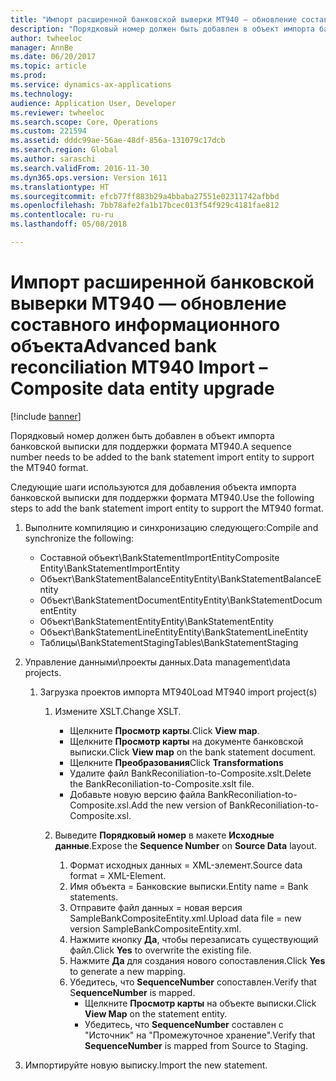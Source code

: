 ```yaml
---
title: "Импорт расширенной банковской выверки MT940 — обновление составного информационного объекта"
description: "Порядковый номер должен быть добавлен в объект импорта банковской выписки для поддержки формата MT940."
author: twheeloc
manager: AnnBe
ms.date: 06/20/2017
ms.topic: article
ms.prod: 
ms.service: dynamics-ax-applications
ms.technology: 
audience: Application User, Developer
ms.reviewer: twheeloc
ms.search.scope: Core, Operations
ms.custom: 221594
ms.assetid: dddc99ae-56ae-48df-856a-131079c17dcb
ms.search.region: Global
ms.author: saraschi
ms.search.validFrom: 2016-11-30
ms.dyn365.ops.version: Version 1611
ms.translationtype: HT
ms.sourcegitcommit: efcb77ff883b29a4bbaba27551e02311742afbbd
ms.openlocfilehash: 7bb78afe2fa1b17bcec013f54f929c4181fae812
ms.contentlocale: ru-ru
ms.lasthandoff: 05/08/2018

---
```


# <a name="advanced-bank-reconciliation-mt940-import--composite-data-entity-upgrade"></a><span data-ttu-id="35587-103">Импорт расширенной банковской выверки MT940 — обновление составного информационного объекта</span><span class="sxs-lookup"><span data-stu-id="35587-103">Advanced bank reconciliation MT940 Import – Composite data entity upgrade</span></span>

[!include [banner](../includes/banner.md)]

<span data-ttu-id="35587-104">Порядковый номер должен быть добавлен в объект импорта банковской выписки для поддержки формата MT940.</span><span class="sxs-lookup"><span data-stu-id="35587-104">A sequence number needs to be added to the bank statement import entity to support the MT940 format.</span></span> 

<span data-ttu-id="35587-105">Следующие шаги используются для добавления объекта импорта банковской выписки для поддержки формата MT940.</span><span class="sxs-lookup"><span data-stu-id="35587-105">Use the following steps to add the bank statement import entity to support the MT940 format.</span></span>

1.  <span data-ttu-id="35587-106">Выполните компиляцию и синхронизацию следующего:</span><span class="sxs-lookup"><span data-stu-id="35587-106">Compile and synchronize the following:</span></span>
    -   <span data-ttu-id="35587-107">Составной объект\\BankStatementImportEntity</span><span class="sxs-lookup"><span data-stu-id="35587-107">Composite Entity\\BankStatementImportEntity</span></span>
    -   <span data-ttu-id="35587-108">Объект\\BankStatementBalanceEntity</span><span class="sxs-lookup"><span data-stu-id="35587-108">Entity\\BankStatementBalanceEntity</span></span>
    -   <span data-ttu-id="35587-109">Объект\\BankStatementDocumentEntity</span><span class="sxs-lookup"><span data-stu-id="35587-109">Entity\\BankStatementDocumentEntity</span></span>
    -   <span data-ttu-id="35587-110">Объект\\BankStatementEntity</span><span class="sxs-lookup"><span data-stu-id="35587-110">Entity\\BankStatementEntity</span></span>
    -   <span data-ttu-id="35587-111">Объект\\BankStatementLineEntity</span><span class="sxs-lookup"><span data-stu-id="35587-111">Entity\\BankStatementLineEntity</span></span>
    -   <span data-ttu-id="35587-112">Таблицы\\BankStatementStaging</span><span class="sxs-lookup"><span data-stu-id="35587-112">Tables\\BankStatementStaging</span></span>

2.  <span data-ttu-id="35587-113">Управление данными\\проекты данных.</span><span class="sxs-lookup"><span data-stu-id="35587-113">Data management\\data projects.</span></span>
    1.  <span data-ttu-id="35587-114">Загрузка проектов импорта MT940</span><span class="sxs-lookup"><span data-stu-id="35587-114">Load MT940 import project(s)</span></span>
        1.  <span data-ttu-id="35587-115">Измените XSLT.</span><span class="sxs-lookup"><span data-stu-id="35587-115">Change XSLT.</span></span>
            -   <span data-ttu-id="35587-116">Щелкните **Просмотр карты**.</span><span class="sxs-lookup"><span data-stu-id="35587-116">Click **View map**.</span></span>
            -   <span data-ttu-id="35587-117">Щелкните **Просмотр карты** на документе банковской выписки.</span><span class="sxs-lookup"><span data-stu-id="35587-117">Click **View map** on the bank statement document.</span></span>
            -   <span data-ttu-id="35587-118">Щелкните **Преобразования**</span><span class="sxs-lookup"><span data-stu-id="35587-118">Click **Transformations**</span></span>
            -   <span data-ttu-id="35587-119">Удалите файл BankReconiliation-to-Composite.xslt.</span><span class="sxs-lookup"><span data-stu-id="35587-119">Delete the BankReconiliation-to-Composite.xslt file.</span></span>
            -   <span data-ttu-id="35587-120">Добавьте новую версию файла BankReconiliation-to-Composite.xsl.</span><span class="sxs-lookup"><span data-stu-id="35587-120">Add the new version of BankReconiliation-to-Composite.xsl.</span></span>

        2.  <span data-ttu-id="35587-121">Выведите **Порядковый номер** в макете **Исходные данные**.</span><span class="sxs-lookup"><span data-stu-id="35587-121">Expose the **Sequence Number** on **Source Data** layout.</span></span>
            1.  <span data-ttu-id="35587-122">Формат исходных данных = XML-элемент.</span><span class="sxs-lookup"><span data-stu-id="35587-122">Source data format = XML-Element.</span></span>
            2.  <span data-ttu-id="35587-123">Имя объекта = Банковские выписки.</span><span class="sxs-lookup"><span data-stu-id="35587-123">Entity name = Bank statements.</span></span>
            3.  <span data-ttu-id="35587-124">Отправите файл данных = новая версия SampleBankCompositeEntity.xml.</span><span class="sxs-lookup"><span data-stu-id="35587-124">Upload data file = new version SampleBankCompositeEntity.xml.</span></span>
            4.  <span data-ttu-id="35587-125">Нажмите кнопку **Да**, чтобы перезаписать существующий файл.</span><span class="sxs-lookup"><span data-stu-id="35587-125">Click **Yes** to overwrite the existing file.</span></span>
            5.  <span data-ttu-id="35587-126">Нажмите **Да** для создания нового сопоставления.</span><span class="sxs-lookup"><span data-stu-id="35587-126">Click **Yes** to generate a new mapping.</span></span>
            6.  <span data-ttu-id="35587-127">Убедитесь, что **SequenceNumber** сопоставлен.</span><span class="sxs-lookup"><span data-stu-id="35587-127">Verify that S**equenceNumber** is mapped.</span></span>
                -   <span data-ttu-id="35587-128">Щелкните **Просмотр карты** на объекте выписки.</span><span class="sxs-lookup"><span data-stu-id="35587-128">Click **View Map** on the statement entity.</span></span>
                -   <span data-ttu-id="35587-129">Убедитесь, что **SequenceNumber** составлен с "Источник" на "Промежуточное хранение".</span><span class="sxs-lookup"><span data-stu-id="35587-129">Verify that **SequenceNumber** is mapped from Source to Staging.</span></span>

3.  <span data-ttu-id="35587-130">Импортируйте новую выписку.</span><span class="sxs-lookup"><span data-stu-id="35587-130">Import the new statement.</span></span>





